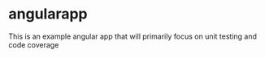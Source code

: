 # angularapp

This is an example angular app that will primarily focus on unit testing and code coverage
